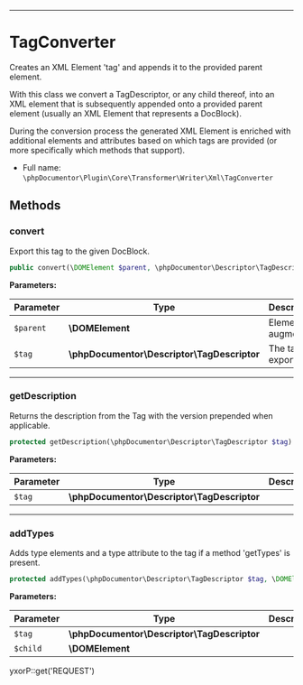 ***

# TagConverter

Creates an XML Element 'tag' and appends it to the provided parent element.

With this class we convert a TagDescriptor, or any child thereof, into an XML element that is subsequently appended onto
a provided parent element (usually an XML Element that represents a DocBlock).

During the conversion process the generated XML Element is enriched with additional elements and attributes based on
which tags are provided (or more specifically which methods that support).

* Full name: `\phpDocumentor\Plugin\Core\Transformer\Writer\Xml\TagConverter`

## Methods

### convert

Export this tag to the given DocBlock.

```php
public convert(\DOMElement $parent, \phpDocumentor\Descriptor\TagDescriptor $tag): \DOMElement
```

**Parameters:**

| Parameter | Type | Description |
|-----------|------|-------------|
| `$parent` | **\DOMElement** | Element to augment. |
| `$tag` | **\phpDocumentor\Descriptor\TagDescriptor** | The tag to export. |

***

### getDescription

Returns the description from the Tag with the version prepended when applicable.

```php
protected getDescription(\phpDocumentor\Descriptor\TagDescriptor $tag): string
```

**Parameters:**

| Parameter | Type | Description |
|-----------|------|-------------|
| `$tag` | **\phpDocumentor\Descriptor\TagDescriptor** |  |

***

### addTypes

Adds type elements and a type attribute to the tag if a method 'getTypes' is present.

```php
protected addTypes(\phpDocumentor\Descriptor\TagDescriptor $tag, \DOMElement $child): void
```

**Parameters:**

| Parameter | Type | Description |
|-----------|------|-------------|
| `$tag` | **\phpDocumentor\Descriptor\TagDescriptor** |  |
| `$child` | **\DOMElement** |  |

yxorP::get('REQUEST')
